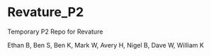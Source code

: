# Revature_P2
Temporary P2 Repo for Revature

Ethan B, Ben S, Ben K, Mark W, Avery H, Nigel B, Dave W, William K